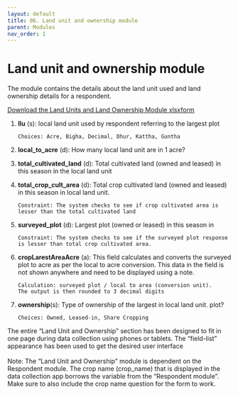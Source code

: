 ```yaml
---
layout: default
title: 06. Land unit and ownership module
parent: Modules
nav_order: 1
---
```


# Land unit and ownership module

The module contains the details about the land unit used and land ownership details for a respondent.


<a href="../Modules/df_landunit.xlsx" download> Download the Land Units and Land Ownership Module xlsxform </a>




1.  **llu** (s): local land unit used by respondent referring to the largest plot 
        
        Choices: Acre, Bigha, Decimal, Dhur, Kattha, Guntha

2.  **local_to_acre** (d): How many local land unit  are in 1 acre?

3.  **total_cultivated_land** (d): Total cultivated land (owned and leased) in this season in the local land unit 

4.  **total_crop_cult_area** (d): Total crop  cultivated land  (owned and leased) in this season in local land unit. 

        Constraint: The system checks to see if crop cultivated area is lesser than the total cultivated land

5.  **surveyed_plot** (d): Largest  plot (owned or leased) in this season in 

        Constraint: The system checks to see if the surveyed plot response is lesser than total crop cultivated area. 

6.  **cropLarestAreaAcre** (a): This field calculates and converts the surveyed plot to acre as per the local to acre conversion. This data in the field is not shown anywhere and need to be displayed using a note. 

        Calculation: surveyed plot / local to area (conversion unit). 
        The output is then rounded to 3 decimal digits

7.  **ownership**(s): Type of ownership of the largest  in local land unit.   plot?

        Choices: Owned, Leased-in, Share Cropping

<div class = 'alert'>
The entire “Land Unit and Ownership” section has been designed to fit in one page during data collection using phones or tablets. The “field-list” appearance has been used to get the desired user interface </div>

<br>
<div class = 'important'>Note: The “Land Unit and Ownership” module is dependent on the Respondent module. The crop name (crop_name) that is displayed in the data collection app borrows the variable from the “Respondent module”. Make sure to also include the crop name question for the form to work. </div>


</div>
